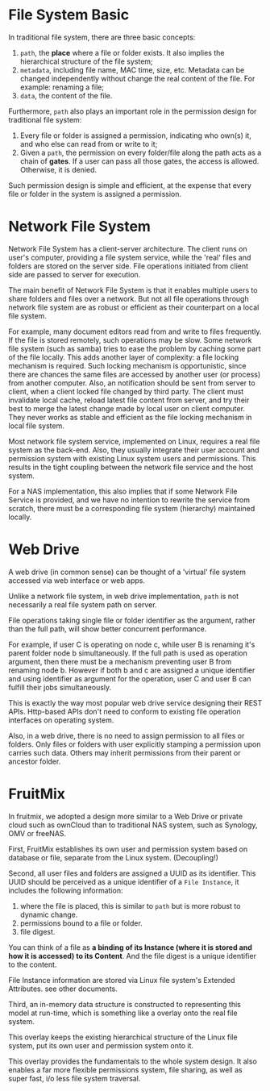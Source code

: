 # File System Basic

In traditional file system, there are three basic concepts:

1. `path`, the **place** where a file or folder exists. It also implies the hierarchical structure of the file system;
2. `metadata`, including file name, MAC time, size, etc. Metadata can be changed independently without change the real content of the file. For example: renaming a file;
3. `data`, the content of the file.

Furthermore, `path` also plays an important role in the permission design for traditional file system:

1. Every file or folder is assigned a permission, indicating who own(s) it, and who else can read from or write to it;
2. Given a `path`, the permission on every folder/file along the path acts as a chain of **gates**. If a user can pass all those gates, the access is allowed. Otherwise, it is denied.

Such permission design is simple and efficient, at the expense that every file or folder in the system is assigned a permission.

# Network File System

Network File System has a client-server architecture. The client runs on user's computer, providing a file system service, while the 'real' files and folders are stored on the server side. File operations initiated from client side are passed to server for execution.

The main benefit of Network File System is that it enables multiple users to share folders and files over a network. But not all file operations through network file system are as robust or efficient as their counterpart on a local file system.

For example, many document editors read from and write to files frequently. If the file is stored remotely, such operations may be slow. Some network file system (such as samba) tries to ease the problem by caching some part of the file locally. This adds another layer of complexity: a file locking mechanism is required. Such locking mechanism is opportunistic, since there are chances the same files are accessed by another user (or process) from another computer. Also, an notification should be sent from server to client, when a client locked file changed by third party. The client must invalidate local cache, reload latest file content from server, and try their best to merge the latest change made by local user on client computer. They never works as stable and efficient as the file locking mechanism in local file system.

Most network file system service, implemented on Linux, requires a real file system as the back-end. Also, they usually integrate their user account and permission system with existing Linux system users and permissions. This results in the tight coupling between the network file service and the host system.

For a NAS implementation, this also implies that if some Network File Service is provided, and we have no intention to rewrite the service from scratch, there must be a corresponding file system (hierarchy) maintained locally.

# Web Drive

A web drive (in common sense) can be thought of a 'virtual' file system accessed via web interface or web apps.

Unlike a network file system, in web drive implementation, `path` is not necessarily a real file system path on server.

File operations taking single file or folder identifier as the argument, rather than the full path, will show better concurrent performance.

For example, if user C is operating on node c, while user B is renaming it's parent folder node b simultaneously. If the full path is used as operation argument, then there must be a mechanism preventing user B from renaming node b. However if both b and c are assigned a unique identifier and using identifier as argument for the operation, user C and user B can fulfill their jobs simultaneously.

This is exactly the way most popular web drive service designing their REST APIs. Http-based APIs don't need to conform to existing file operation interfaces on operating system.

Also, in a web drive, there is no need to assign permission to all files or folders. Only files or folders with user explicitly stamping a permission upon carries such data. Others may inherit permissions from their parent or ancestor folder.

# FruitMix

In fruitmix, we adopted a design more similar to a Web Drive or private cloud such as ownCloud than to traditional NAS system, such as Synology, OMV or freeNAS.

First, FruitMix establishes its own user and permission system based on database or file, separate from the Linux system. (Decoupling!)

Second, all user files and folders are assigned a UUID as its identifier. This UUID should be perceived as a unique identifier of a `File Instance`, it includes the following information:
1. where the file is placed, this is similar to `path` but is more robust to dynamic change.
2. permissions bound to a file or folder.
3. file digest.

You can think of a file as **a binding of its Instance (where it is stored and how it is accessed) to its Content**. And the file digest is a unique identifier to the content.

File Instance information are stored via Linux file system's Extended Attributes. see other documents.

Third, an in-memory data structure is constructed to representing this model at run-time, which is something like a overlay onto the real file system.

This overlay keeps the existing hierarchical structure of the Linux file system, put its own user and permission system onto it.

This overlay provides the fundamentals to the whole system design. It also enables a far more flexible permissions system, file sharing, as well as super fast, i/o less file system traversal.
